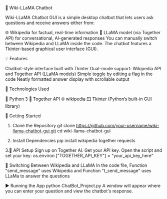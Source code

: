 🧠 Wiki-LLaMA Chatbot

Wiki-LLaMA Chatbot GUI is a simple desktop chatbot that lets users ask questions and receive answers either from:

🌐 Wikipedia for factual, real-time information
🦙 LLaMA model (via Together API) for conversational, AI-generated responses
You can manually switch between Wikipedia and LLaMA inside the code. The chatbot features a Tkinter-based graphical user interface (GUI).

💡 Features

Chatbot-style interface built with Tkinter
Dual-mode support: Wikipedia API and Together API (LLaMA models)
Simple toggle by editing a flag in the code
Neatly formatted answer display with scrollable output

🔧 Technologies Used

🐍 Python 3
🧠 Together API
🌐 wikipedia
🪟 Tkinter (Python’s built-in GUI library)

🚀 Getting Started

1. Clone the Repository
git clone https://github.com/your-username/wiki-llama-chatbot-gui.git
cd wiki-llama-chatbot-gui

2. Install Dependencies
pip install wikipedia together requests

3.🔐 API Setup
Sign up on Together AI.
Get your API key.
Open the script and set your key:
os.environ ["TOGETHER_API_KEY"] = "your_api_key_here"

🔁 Switching Between Wikipedia and LLaMA
In the code file, Function "send_message" uses Wikipedia and Function "t_send_message" uses LLaMa to answer the questions

▶️ Running the App
python ChatBot_Project.py
A window will appear where you can enter your question and view the chatbot's response.
